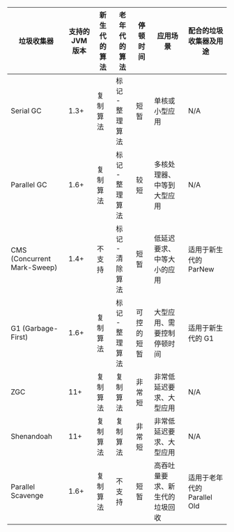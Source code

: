 | 垃圾收集器            | 支持的 JVM 版本 | 新生代的算法   | 老年代的算法     | 停顿时间      | 应用场景                            | 配合的垃圾收集器及用途 |
|-------------------------|--------------|---------------|-------------------|-------------|------------------------------------|----------------------|
| Serial GC               | 1.3+         | 复制算法       | 标记 - 整理算法     | 短暂        | 单核或小型应用                      | N/A                  |
| Parallel GC             | 1.6+         | 复制算法       | 标记 - 整理算法     | 较短        | 多核处理器、中等到大型应用         | N/A                  |
| CMS (Concurrent Mark-Sweep) | 1.4+   | 不支持        | 标记 - 清除算法     | 短暂        | 低延迟要求、中等大小的应用         | 适用于新生代的 ParNew   |
| G1 (Garbage-First)      | 1.6+         | 复制算法       | 标记 - 整理算法     | 可控的短暂  | 大型应用、需要控制停顿时间         | 适用于新生代的 G1      |
| ZGC                     | 11+          | 复制算法       | 复制算法         | 非常短       | 非常低延迟要求、大型应用         | N/A                  |
| Shenandoah              | 11+          | 复制算法       | 复制算法         | 非常短       | 非常低延迟要求、大型应用         | N/A                  |
| Parallel Scavenge       | 1.6+         | 复制算法       | 不支持            | 短暂        | 高吞吐量要求、新生代的垃圾回收   | 适用于老年代的 Parallel Old |

